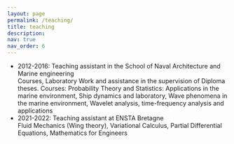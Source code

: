 ```yaml
---
layout: page
permalink: /teaching/
title: teaching
description: 
nav: true
nav_order: 6
---
```


<!--- For now, this page is assumed to be a static description of your courses. You can convert it to a collection similar to `_projects/` so that you can have a dedicated page for each course.

Organize your courses by years, topics, or universities, however you like! -->




<ul>
  <li>2012-2016: Teaching assistant in the School of Naval Architecture and Marine engineering <br /> 
  Courses, Laboratory Work and assistance in the supervision of Diploma theses. Courses: Probability Theory and Statistics: Applications in the marine environment, Ship dynamics and laboratory, Wave phenomena in the marine environment, Wavelet analysis, time-frequency analysis and applications</li>
  <li>2021-2022: Teaching assistant at ENSTA Bretagne<br />  
  Fluid Mechanics (Wing theory), Variational Calculus, Partial Differential Equations, Mathematics for Engineers
</li>
</ul>
